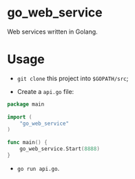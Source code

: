 go_web_service
===========

Web services written in Golang.

Usage
==========

* <CODE>git clone</CODE> this project into <CODE>$GOPATH/src</CODE>;

* Create a <CODE>api.go</CODE> file:
```go
package main
	
import (
	"go_web_service"
)
	
func main() {
	go_web_service.Start(8888)
}
```

* <CODE>go run api.go</CODE>.
